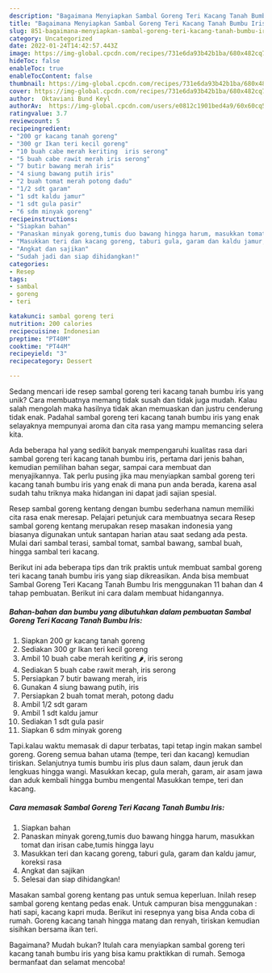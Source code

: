 ```yaml
---
description: "Bagaimana Menyiapkan Sambal Goreng Teri Kacang Tanah Bumbu Iris yang Enak Banget"
title: "Bagaimana Menyiapkan Sambal Goreng Teri Kacang Tanah Bumbu Iris yang Enak Banget"
slug: 851-bagaimana-menyiapkan-sambal-goreng-teri-kacang-tanah-bumbu-iris-yang-enak-banget
category: Uncategorized
date: 2022-01-24T14:42:57.443Z
image: https://img-global.cpcdn.com/recipes/731e6da93b42b1ba/680x482cq70/sambal-goreng-teri-kacang-tanah-bumbu-iris-foto-resep-utama.jpg
hideToc: false
enableToc: true
enableTocContent: false
thumbnail: https://img-global.cpcdn.com/recipes/731e6da93b42b1ba/680x482cq70/sambal-goreng-teri-kacang-tanah-bumbu-iris-foto-resep-utama.jpg
cover: https://img-global.cpcdn.com/recipes/731e6da93b42b1ba/680x482cq70/sambal-goreng-teri-kacang-tanah-bumbu-iris-foto-resep-utama.jpg
author:  Oktaviani Bund Keyl
authorAv:  https://img-global.cpcdn.com/users/e0812c1901bed4a9/60x60cq50/avatar.jpg
ratingvalue: 3.7
reviewcount: 5
recipeingredient:
- "200 gr kacang tanah goreng"
- "300 gr Ikan teri kecil goreng"
- "10 buah cabe merah keriting  iris serong"
- "5 buah cabe rawit merah iris serong"
- "7 butir bawang merah iris"
- "4 siung bawang putih iris"
- "2 buah tomat merah potong dadu"
- "1/2 sdt garam"
- "1 sdt kaldu jamur"
- "1 sdt gula pasir"
- "6 sdm minyak goreng"
recipeinstructions:
- "Siapkan bahan"
- "Panaskan minyak goreng,tumis duo bawang hingga harum, masukkan tomat dan irisan cabe,tumis hingga layu"
- "Masukkan teri dan kacang goreng, taburi gula, garam dan kaldu jamur, koreksi rasa"
- "Angkat dan sajikan"
- "Sudah jadi dan siap dihidangkan!"
categories:
- Resep
tags:
- sambal
- goreng
- teri

katakunci: sambal goreng teri 
nutrition: 200 calories
recipecuisine: Indonesian
preptime: "PT40M"
cooktime: "PT44M"
recipeyield: "3"
recipecategory: Dessert

---
```



Sedang mencari ide resep sambal goreng teri kacang tanah bumbu iris yang unik? Cara membuatnya memang tidak susah dan tidak juga mudah. Kalau salah mengolah maka hasilnya tidak akan memuaskan dan justru cenderung tidak enak. Padahal sambal goreng teri kacang tanah bumbu iris yang enak selayaknya mempunyai aroma dan cita rasa yang mampu memancing selera kita.


Ada beberapa hal yang sedikit banyak mempengaruhi kualitas rasa dari sambal goreng teri kacang tanah bumbu iris, pertama dari jenis bahan, kemudian pemilihan bahan segar, sampai cara membuat dan menyajikannya. Tak perlu pusing jika mau menyiapkan sambal goreng teri kacang tanah bumbu iris yang enak di mana pun anda berada, karena asal sudah tahu triknya maka hidangan ini dapat jadi sajian spesial.

Resep sambal goreng kentang dengan bumbu sederhana namun memiliki cita rasa enak meresap. Pelajari petunjuk cara membuatnya secara Resep sambal goreng kentang merupakan resep masakan indonesia yang biasanya digunakan untuk santapan harian atau saat sedang ada pesta. Mulai dari sambal terasi, sambal tomat, sambal bawang, sambal buah, hingga sambal teri kacang.


Berikut ini ada beberapa tips dan trik praktis untuk membuat sambal goreng teri kacang tanah bumbu iris yang siap dikreasikan. Anda bisa membuat Sambal Goreng Teri Kacang Tanah Bumbu Iris menggunakan 11 bahan dan 4 tahap pembuatan. Berikut ini cara dalam membuat hidangannya.

<!--inarticleads1-->

##### Bahan-bahan dan bumbu yang dibutuhkan dalam pembuatan Sambal Goreng Teri Kacang Tanah Bumbu Iris:

1. Siapkan 200 gr kacang tanah goreng
1. Sediakan 300 gr Ikan teri kecil goreng
1. Ambil 10 buah cabe merah keriting 🌶️, iris serong
1. Sediakan 5 buah cabe rawit merah, iris serong
1. Persiapkan 7 butir bawang merah, iris
1. Gunakan 4 siung bawang putih, iris
1. Persiapkan 2 buah tomat merah, potong dadu
1. Ambil 1/2 sdt garam
1. Ambil 1 sdt kaldu jamur
1. Sediakan 1 sdt gula pasir
1. Siapkan 6 sdm minyak goreng


Tapi.kalau waktu memasak di dapur terbatas, tapi tetap ingin makan sambel goreng. Goreng semua bahan utama (tempe, teri dan kacang) kemudian tiriskan. Selanjutnya tumis bumbu iris plus daun salam, daun jeruk dan lengkuas hingga wangi. Masukkan kecap, gula merah, garam, air asam jawa dan aduk kembali hingga bumbu mengental Masukkan tempe, teri dan kacang. 

<!--inarticleads2-->

##### Cara memasak Sambal Goreng Teri Kacang Tanah Bumbu Iris:

1. Siapkan bahan
1. Panaskan minyak goreng,tumis duo bawang hingga harum, masukkan tomat dan irisan cabe,tumis hingga layu
1. Masukkan teri dan kacang goreng, taburi gula, garam dan kaldu jamur, koreksi rasa
1. Angkat dan sajikan
1. Selesai dan siap dihidangkan!

Masakan sambal goreng kentang pas untuk semua keperluan. Inilah resep sambal goreng kentang pedas enak. Untuk campuran bisa menggunakan : hati sapi, kacang kapri muda. Berikut ini resepnya yang bisa Anda coba di rumah. Goreng kacang tanah hingga matang dan renyah, tiriskan kemudian sisihkan bersama ikan teri. 

Bagaimana? Mudah bukan? Itulah cara menyiapkan sambal goreng teri kacang tanah bumbu iris yang bisa kamu praktikkan di rumah. Semoga bermanfaat dan selamat mencoba!
